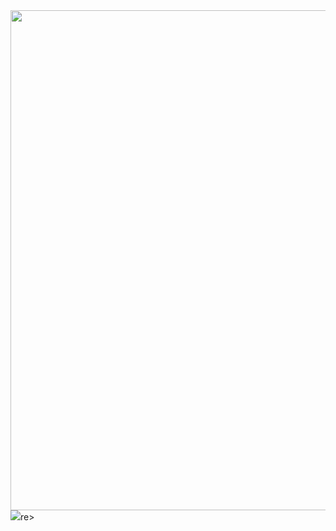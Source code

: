 <a href="https://github.com/mr-vl/github-profile-trophy">
  <img width=800 src="https://github-profile-trophy.vercel.app/?username=mr-vl&column=10&theme=gruvbox&no-frame=true"/>
</a>
<div>
   <picture>
      <source
       srcset="https://github-readme-stats-two-gamma-89.vercel.app/api/top-langs/?username=MR-VL&show_icons=true&locale=en&layout=pie&theme=dark&langs_count=20&exclude_repo=yt-transcript,sherlock"
       media="(prefers-color-scheme: dark)"
     />
     <img margin-left=400 src="https://github-readme-stats-two-gamma-89.vercel.app/api/top-langs/?username=MR-VL&show_icons=true&locale=en&layout=pie" />re>
   </picture>
</div>


<!--
<picture>
   <source
    srcset="https://github-readme-stats-two-gamma-89.vercel.app/api/top-langs/?username=MR-VL&show_icons=true&locale=en&layout=pie&theme=dark"
    media="(prefers-color-scheme: dark)"
  />
  <img src="https://github-readme-stats-two-gamma-89.vercel.app/api/top-langs/?username=MR-VL&show_icons=true&locale=en&layout=pie" />
</picture>
-->

